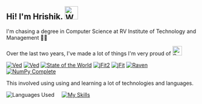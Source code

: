 ## Hi! I'm Hrishik. <img src="https://raw.githubusercontent.com/Tarikul-Islam-Anik/Animated-Fluent-Emojis/master/Emojis/Hand%20gestures/Waving%20Hand.png" alt="Waving Hand" width="35" height="35" />
I'm chasing a degree in Computer Science at RV Institute of Technology and Management 🧑‍💻

Over the last two years, I've made a lot of things I'm very proud of <img src="https://raw.githubusercontent.com/Tarikul-Islam-Anik/Animated-Fluent-Emojis/master/Emojis/Hand%20gestures/Backhand%20Index%20Pointing%20Down.png" alt="Backhand Index Pointing Down" width="25" height="25" />

[![Ved](https://github-readme-stats.vercel.app/api/pin/?username=fringewidth&repo=ved&theme=github_dark#gh-dark-mode-only)](https://github.com/fringewidth/ved)
[![Ved](https://github-readme-stats.vercel.app/api/pin/?username=fringewidth&repo=ved&theme=github_dark#gh-light-mode-only)](https://github.com/fringewidth/ved)
[![State of the World](https://github-readme-stats.vercel.app/api/pin/?username=fringewidth&repo=stateoftheworld&theme=transparent)](https://github.com/fringewidth/stateoftheworld)
[![jFit2](https://github-readme-stats.vercel.app/api/pin/?username=fringewidth&repo=jfit2&theme=transparent)](https://github.com/fringewidth/jfit2)
[![jFit](https://github-readme-stats.vercel.app/api/pin/?username=fringewidth&repo=jfit&theme=transparent)](https://github.com/fringewidth/jfit)
[![Raven](https://github-readme-stats.vercel.app/api/pin/?username=fringewidth&repo=raven&theme=transparent)](https://github.com/fringewidth/raven)
[![NumPy Complete](https://github-readme-stats.vercel.app/api/pin/?username=fringewidth&repo=numpy-complete&theme=transparent)](https://github.com/fringewidth/numpy-complete)

This involved using using and learning a lot of technologies and languages. 

![Languages Used](https://github-readme-stats.vercel.app/api/top-langs/?username=fringewidth&layout=compact&langs_count=8&theme=transparent&size_weight=0.4&count_weight=0.6) 
&nbsp; &nbsp;
[![My Skills](https://skillicons.dev/icons?i=react,nodejs,git,mongodb,postgres,pytorch,express,vite,azure,threejs,supabase,css&perline=4)](https://skillicons.dev)
